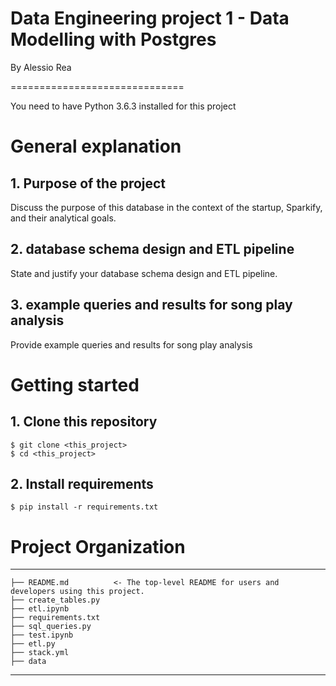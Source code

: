 # Data Engineering project 1 - Data Modelling with Postgres

By Alessio Rea

==============================

You need to have Python 3.6.3 installed for this project

# General explanation

## 1. Purpose of the project


Discuss the purpose of this database in the context of the startup, Sparkify, and their analytical goals.


## 2. database schema design and ETL pipeline

State and justify your database schema design and ETL pipeline.

## 3. example queries and results for song play analysis

Provide example queries and results for song play analysis


# Getting started

## 1. Clone this repository

```
$ git clone <this_project>
$ cd <this_project>
```

## 2. Install requirements

```
$ pip install -r requirements.txt
```


# Project Organization 
----------------------

    ├── README.md          <- The top-level README for users and developers using this project.
    ├── create_tables.py
    ├── etl.ipynb
    ├── requirements.txt
    ├── sql_queries.py
    ├── test.ipynb
    ├── etl.py
    ├── stack.yml
    ├── data
    
--------


